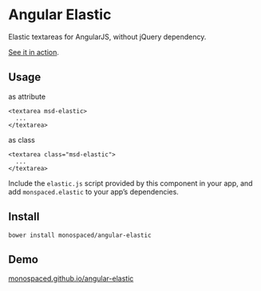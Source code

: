 Angular Elastic
===============

Elastic textareas for AngularJS, without jQuery dependency.

[See it in action](http://monospaced.github.io/angular-elastic).

Usage
-----

as attribute

    <textarea msd-elastic>
      ...
    </textarea>

as class

    <textarea class="msd-elastic">
      ...
    </textarea>

Include the `elastic.js` script provided by this component in your app,  and add `monspaced.elastic` to your app’s dependencies.

Install
-------

    bower install monospaced/angular-elastic

Demo
----------------

[monospaced.github.io/angular-elastic](http://monospaced.github.io/angular-elastic)